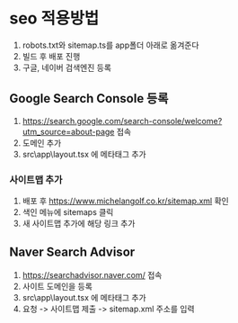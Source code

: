 # seo 적용방법

1. robots.txt와 sitemap.ts를 app폴더 아래로 옮겨준다
2. 빌드 후 배포 진행
3. 구글, 네이버 검색엔진 등록

## Google Search Console 등록
1. https://search.google.com/search-console/welcome?utm_source=about-page 접속
2. 도메인 추가
3. src\app\layout.tsx 에 메타태그 추가

 ### 사이트맵 추가

 1. 배포 후 https://www.michelangolf.co.kr/sitemap.xml 확인
 2. 색인 메뉴에 sitemaps 클릭 
 3. 새 사이트맵 추가에 해당 링크 추가 

 ## Naver Search Advisor

 1. https://searchadvisor.naver.com/ 접속
 2. 사이트 도메인을 등록
 3. src\app\layout.tsx 에 메타태그 추가
 4. 요청 -> 사이트맵 제출 -> sitemap.xml 주소를 입력



